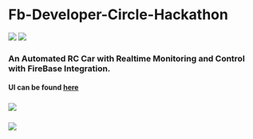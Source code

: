 # Fb-Developer-Circle-Hackathon
![](https://img.shields.io/badge/Issues-GoogleMapsAPI%20Error-red.svg)
![](https://img.shields.io/badge/UnderDevelopment%3F-Yes-green.svg)


### An Automated RC Car with Realtime Monitoring and Control with FireBase Integration.
#### UI can be found [here](https://binaryshrey.github.io/Fb-Developer-Circle-Hackathon/) 
### ![](https://i.imgur.com/cXcN0k6.png)
### ![](https://i.imgur.com/jI0TIY7.png)


